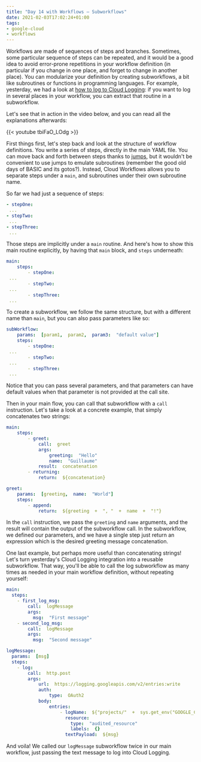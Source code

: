 ```yaml
---
title: "Day 14 with Workflows — Subworkflows"
date: 2021-02-03T17:02:24+01:00
tags:
- google-cloud
- workflows
---
```


Workflows are made of sequences of steps and branches. 
Sometimes, some particular sequence of steps can be repeated, and it would be a good idea to avoid error-prone repetitions in your workflow definition 
(in particular if you change in one place, and forget to change in another place). 
You can modularize your definition by creating subworkflows, a bit like subroutines or functions in programming languages. 
For example, yesterday, we had a look at [how to log to Cloud Logging](http://glaforge.appspot.com/article/day-13-with-cloud-workflows-logging-with-cloud-logging): 
if you want to log in several places in your workflow, you can extract that routine in a subworkflow.

Let's see that in action in the video below, and you can read all the explanations afterwards:

{{< youtube tbiFaO_LOdg >}}

First things first, let's step back and look at the structure of workflow definitions. 
You write a series of steps, directly in the main YAML file.
You can move back and forth between steps thanks to 
[jumps](http://glaforge.appspot.com/article/day-4-with-cloud-workflows-jumping-with-switch-conditions), 
but it wouldn't be convenient to use jumps to emulate subroutines 
(remember the good old days of BASIC and its gotos?). 
Instead, Cloud Workflows allows you to separate steps under a `main`, and subroutines under their own subroutine name.

So far we had just a sequence of steps:

```yaml
- stepOne:
 ...
- stepTwo:
 ...
- stepThree:
 ...
```

Those steps are implicitly under a `main` routine. 
And here's how to show this main routine explicitly, by having that `main` block, and `steps` underneath:

```yaml
main:
    steps:
        - stepOne:
 ...
        - stepTwo:
 ...
        - stepThree:
 ...
```

To create a subworkflow, we follow the same structure, but with a different name than `main`, but you can also pass parameters like so:

```yaml
subWorkflow:
    params:  [param1,  param2,  param3:  "default value"]
    steps:
        - stepOne:
 ...
        - stepTwo:
 ...
        - stepThree:
 ...
```

Notice that you can pass several parameters, and that parameters can have default values when that parameter is not provided at the call site.

Then in your main flow, you can call that subworkflow with a `call` instruction. 
Let's take a look at a concrete example, that simply concatenates two strings:

```yaml
main:
    steps:
        - greet:
            call:  greet
            args:
                greeting:  "Hello"
                name:  "Guillaume"
            result:  concatenation
        - returning:
            return:  ${concatenation}

greet:
    params:  [greeting,  name:  "World"]
    steps:
        - append:
            return:  ${greeting  +  ", "  +  name  +  "!"}
```

In the `call` instruction, we pass the `greeting` and `name` arguments, and the result will contain the output of the subworkflow call. 
In the subworkflow, we defined our parameters, and we have a single step just return an expression which is the desired greeting message concatenation.

One last example, but perhaps more useful than concatenating strings! 
Let's turn yesterday's Cloud Logging integration into a reusable subworkflow. 
That way, you'll be able to call the log subworkflow as many times as needed in your main workflow definition, without repeating yourself:

```yaml
main:
  steps:
    - first_log_msg:
        call:  logMessage
        args:
          msg:  "First message"
    - second_log_msg:
        call:  logMessage
        args:
          msg:  "Second message"

logMessage:
  params:  [msg]
  steps:
    - log:
        call:  http.post
        args:
            url:  https://logging.googleapis.com/v2/entries:write
            auth:
                type:  OAuth2
            body:
                entries:
                    - logName:  ${"projects/"  +  sys.get_env("GOOGLE_CLOUD_PROJECT_ID")  +  "/logs/workflow_logger"}
                      resource:
                        type:  "audited_resource"
                        labels:  {}
                      textPayload:  ${msg}
```

And voila! We called our `logMessage` subworkflow twice in our main workflow, just passing the text message to log into Cloud Logging.